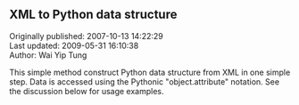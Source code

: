 ## XML to Python data structure  
Originally published: 2007-10-13 14:22:29  
Last updated: 2009-05-31 16:10:38  
Author: Wai Yip Tung  
  
This simple method construct Python data structure from XML in one simple step. Data is accessed using the Pythonic "object.attribute" notation. See the discussion below for usage examples.